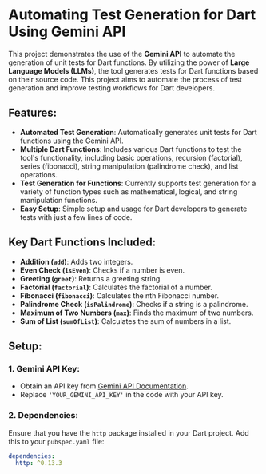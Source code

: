 # Automating Test Generation for Dart Using Gemini API

This project demonstrates the use of the **Gemini API** to automate the generation of unit tests for Dart functions. By utilizing the power of **Large Language Models (LLMs)**, the tool generates tests for Dart functions based on their source code. This project aims to automate the process of test generation and improve testing workflows for Dart developers.

## Features:

- **Automated Test Generation**: Automatically generates unit tests for Dart functions using the Gemini API.
- **Multiple Dart Functions**: Includes various Dart functions to test the tool's functionality, including basic operations, recursion (factorial), series (fibonacci), string manipulation (palindrome check), and list operations.
- **Test Generation for Functions**: Currently supports test generation for a variety of function types such as mathematical, logical, and string manipulation functions.
- **Easy Setup**: Simple setup and usage for Dart developers to generate tests with just a few lines of code.

## Key Dart Functions Included:

- **Addition (`add`)**: Adds two integers.
- **Even Check (`isEven`)**: Checks if a number is even.
- **Greeting (`greet`)**: Returns a greeting string.
- **Factorial (`factorial`)**: Calculates the factorial of a number.
- **Fibonacci (`fibonacci`)**: Calculates the nth Fibonacci number.
- **Palindrome Check (`isPalindrome`)**: Checks if a string is a palindrome.
- **Maximum of Two Numbers (`max`)**: Finds the maximum of two numbers.
- **Sum of List (`sumOfList`)**: Calculates the sum of numbers in a list.

## Setup:

### 1. **Gemini API Key**:
- Obtain an API key from [Gemini API Documentation](https://ai.google.dev/gemini-api/docs/api-key).
- Replace `'YOUR_GEMINI_API_KEY'` in the code with your API key.

### 2. **Dependencies**:
Ensure that you have the `http` package installed in your Dart project. Add this to your `pubspec.yaml` file:

```yaml
dependencies:
  http: ^0.13.3
